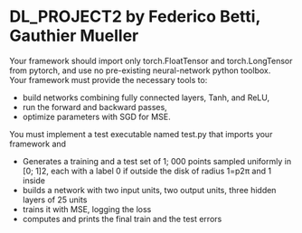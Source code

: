 # DL_PROJECT2 by Federico Betti, Gauthier Mueller

Your framework should import only torch.FloatTensor and torch.LongTensor from pytorch, and use no pre-existing neural-network python toolbox.  <br />
Your framework must provide the necessary tools to: <br />
- build networks combining fully connected layers, Tanh, and ReLU, <br />
- run the forward and backward passes, <br />
- optimize parameters with SGD for MSE. <br />
  
You must implement a test executable named test.py that imports your framework and <br />
- Generates a training and a test set of 1; 000 points sampled uniformly in [0; 1]2, each with a label 0 if outside the disk of radius 1=p2π and 1 inside  <br />
- builds a network with two input units, two output units, three hidden layers of 25 units  <br />
- trains it with MSE, logging the loss  <br />
- computes and prints the final train and the test errors  <br />
